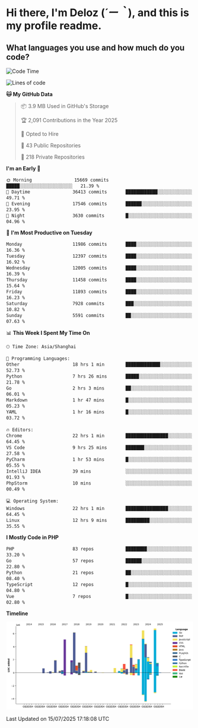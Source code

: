 # **Hi there, I'm Deloz (*´ー｀*), and this is my profile readme.**

## **What languages you use and how much do you code?**

<!--START_SECTION:waka-->
![Code Time](http://img.shields.io/badge/Code%20Time-6%2C893%20hrs%207%20mins-blue)

![Lines of code](https://img.shields.io/badge/From%20Hello%20World%20I%27ve%20Written-60.0%20million%20lines%20of%20code-blue)

**🐱 My GitHub Data** 

> 📦 3.9 MB Used in GitHub's Storage 
 > 
> 🏆 2,091 Contributions in the Year 2025
 > 
> 💼 Opted to Hire
 > 
> 📜 43 Public Repositories 
 > 
> 🔑 218 Private Repositories 
 > 
**I'm an Early 🐤** 

```text
🌞 Morning                15669 commits       █████░░░░░░░░░░░░░░░░░░░░   21.39 % 
🌆 Daytime                36413 commits       ████████████░░░░░░░░░░░░░   49.71 % 
🌃 Evening                17546 commits       ██████░░░░░░░░░░░░░░░░░░░   23.95 % 
🌙 Night                  3630 commits        █░░░░░░░░░░░░░░░░░░░░░░░░   04.96 % 
```
📅 **I'm Most Productive on Tuesday** 

```text
Monday                   11986 commits       ████░░░░░░░░░░░░░░░░░░░░░   16.36 % 
Tuesday                  12397 commits       ████░░░░░░░░░░░░░░░░░░░░░   16.92 % 
Wednesday                12005 commits       ████░░░░░░░░░░░░░░░░░░░░░   16.39 % 
Thursday                 11458 commits       ████░░░░░░░░░░░░░░░░░░░░░   15.64 % 
Friday                   11893 commits       ████░░░░░░░░░░░░░░░░░░░░░   16.23 % 
Saturday                 7928 commits        ███░░░░░░░░░░░░░░░░░░░░░░   10.82 % 
Sunday                   5591 commits        ██░░░░░░░░░░░░░░░░░░░░░░░   07.63 % 
```


📊 **This Week I Spent My Time On** 

```text
🕑︎ Time Zone: Asia/Shanghai

💬 Programming Languages: 
Other                    18 hrs 1 min        █████████████░░░░░░░░░░░░   52.73 % 
Python                   7 hrs 26 mins       █████░░░░░░░░░░░░░░░░░░░░   21.78 % 
Go                       2 hrs 3 mins        ██░░░░░░░░░░░░░░░░░░░░░░░   06.01 % 
Markdown                 1 hr 47 mins        █░░░░░░░░░░░░░░░░░░░░░░░░   05.23 % 
YAML                     1 hr 16 mins        █░░░░░░░░░░░░░░░░░░░░░░░░   03.72 % 

🔥 Editors: 
Chrome                   22 hrs 1 min        ████████████████░░░░░░░░░   64.45 % 
VS Code                  9 hrs 25 mins       ███████░░░░░░░░░░░░░░░░░░   27.58 % 
PyCharm                  1 hr 53 mins        █░░░░░░░░░░░░░░░░░░░░░░░░   05.55 % 
IntelliJ IDEA            39 mins             ░░░░░░░░░░░░░░░░░░░░░░░░░   01.93 % 
PhpStorm                 10 mins             ░░░░░░░░░░░░░░░░░░░░░░░░░   00.49 % 

💻 Operating System: 
Windows                  22 hrs 1 min        ████████████████░░░░░░░░░   64.45 % 
Linux                    12 hrs 9 mins       █████████░░░░░░░░░░░░░░░░   35.55 % 
```

**I Mostly Code in PHP** 

```text
PHP                      83 repos            ████████░░░░░░░░░░░░░░░░░   33.20 % 
Go                       57 repos            ██████░░░░░░░░░░░░░░░░░░░   22.80 % 
Python                   21 repos            ██░░░░░░░░░░░░░░░░░░░░░░░   08.40 % 
TypeScript               12 repos            █░░░░░░░░░░░░░░░░░░░░░░░░   04.80 % 
Vue                      7 repos             █░░░░░░░░░░░░░░░░░░░░░░░░   02.80 % 
```



**Timeline**

![Lines of Code chart](https://raw.githubusercontent.com/deloz/deloz/main/assets/bar_graph.png)


 Last Updated on 15/07/2025 17:18:08 UTC
<!--END_SECTION:waka-->
